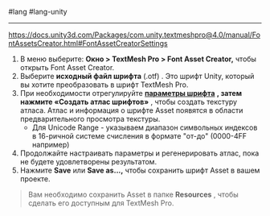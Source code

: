 #lang #lang-unity  

---
https://docs.unity3d.com/Packages/com.unity.textmeshpro@4.0/manual/FontAssetsCreator.html#FontAssetCreatorSettings

1. В меню выберите: **Окно > TextMesh Pro > Font Asset Creator,** чтобы открыть Font Asset Creator.
2. Выберите **исходный файл шрифта** (.otf) . Это шрифт Unity, который вы хотите преобразовать в шрифт TextMesh Pro.
3. При необходимости отрегулируйте **[параметры шрифта](https://docs.unity3d.com/Packages/com.unity.textmeshpro@4.0/manual/FontAssetsCreator.html#FontAssetCreatorSettings)** **, затем нажмите «Создать атлас шрифтов»** , чтобы создать текстуру атласа. Атлас и информация о шрифте Asset появятся в области предварительного просмотра текстуры.  
	- Для Unicode Range - указываем диапазон символьных индексов в 16-ричной системе счисления в формате "от-до" (0000-4FF например)
4. Продолжайте настраивать параметры и регенерировать атлас, пока не будете удовлетворены результатом.
5. Нажмите **Save** или **Save as...,** чтобы сохранить шрифт Asset в вашем проекте.  
> Вам необходимо сохранить Asset в папке **Resources** , чтобы сделать его доступным для TextMesh Pro.